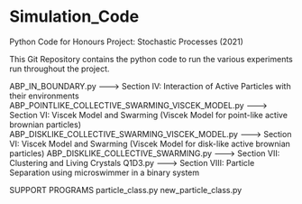 # Simulation_Code
Python Code for Honours Project: Stochastic Processes (2021)

This Git Repository contains the python code to run the various experiments run throughout the project. 

ABP_IN_BOUNDARY.py ---> Section IV: Interaction of Active Particles with their environments
ABP_POINTLIKE_COLLECTIVE_SWARMING_VISCEK_MODEL.py ---> Section VI: Viscek Model and Swarming (Viscek Model for point-like active brownian particles)
ABP_DISKLIKE_COLLECTIVE_SWARMING_VISCEK_MODEL.py ---> Section VI: Viscek Model and Swarming (Viscek Model for disk-like active brownian particles)
ABP_DISKLIKE_COLLECTIVE_SWARMING.py ---> Section VII: Clustering and Living Crystals
Q1D3.py ---> Section VIII: Particle Separation using microswimmer in a binary system

SUPPORT PROGRAMS
particle_class.py
new_particle_class.py
